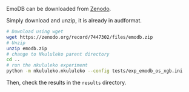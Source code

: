 EmoDB can be downloaded from [Zenodo](https://zenodo.org/record/7447302).

Simply download and unzip, it is already in audformat.

```bash
# Download using wget
wget https://zenodo.org/record/7447302/files/emodb.zip
# Unzip
unzip emodb.zip
# change to Nkululeko parent directory
cd ..
# run the nkululeko experiment
python -m nkululeko.nkululeko --config tests/exp_emodb_os_xgb.ini
```

Then, check the results in the `results` directory.